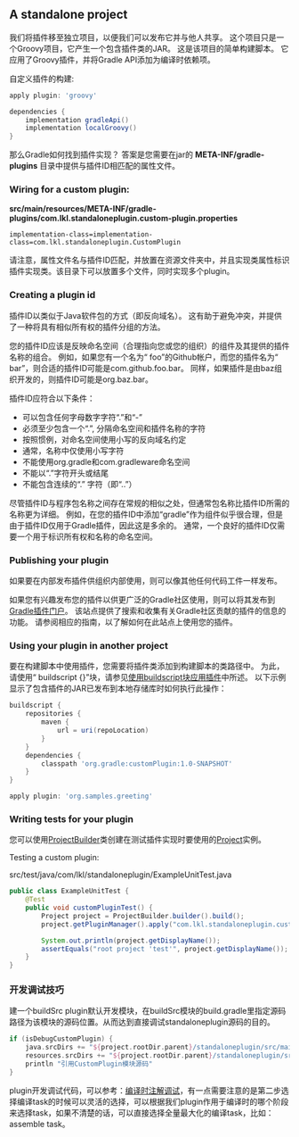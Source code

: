 ## A standalone project

我们将插件移至独立项目，以便我们可以发布它并与他人共享。 这个项目只是一个Groovy项目，它产生一个包含插件类的JAR。 这是该项目的简单构建脚本。 它应用了Groovy插件，并将Gradle API添加为编译时依赖项。

自定义插件的构建:
``` groovy
apply plugin: 'groovy'

dependencies {
    implementation gradleApi()
    implementation localGroovy()
}
```

那么Gradle如何找到插件实现？ 答案是您需要在jar的 **META-INF/gradle-plugins**
目录中提供与插件ID相匹配的属性文件。

### Wiring for a custom plugin:
**src/main/resources/META-INF/gradle-plugins/com.lkl.standaloneplugin.custom-plugin.properties**
```properties
implementation-class=implementation-class=com.lkl.standaloneplugin.CustomPlugin
```
请注意，属性文件名与插件ID匹配，并放置在资源文件夹中，并且实现类属性标识插件实现类。该目录下可以放置多个文件，同时实现多个plugin。

### Creating a plugin id
插件ID以类似于Java软件包的方式（即反向域名）。 这有助于避免冲突，并提供了一种将具有相似所有权的插件分组的方法。

您的插件ID应该是反映命名空间（合理指向您或您的组织）的组件及其提供的插件名称的组合。
例如，如果您有一个名为“ foo”的Github帐户，而您的插件名为“
bar”，则合适的插件ID可能是com.github.foo.bar。
同样，如果插件是由baz组织开发的，则插件ID可能是org.baz.bar。

插件ID应符合以下条件：

* 可以包含任何字母数字字符“.”和“-”
* 必须至少包含一个“.”, 分隔命名空间和插件名称的字符
* 按照惯例，对命名空间使用小写的反向域名约定
* 通常，名称中仅使用小写字符
* 不能使用org.gradle和com.gradleware命名空间
* 不能以“.”字符开头或结尾
* 不能包含连续的“.” 字符（即“..”）

尽管插件ID与程序包名称之间存在常规的相似之处，但通常包名称比插件ID所需的名称更为详细。
例如，在您的插件ID中添加“gradle”作为组件似乎很合理，但是由于插件ID仅用于Gradle插件，因此这是多余的。
通常，一个良好的插件ID仅需要一个用于标识所有权和名称的命名空间。

### Publishing your plugin

如果要在内部发布插件供组织内部使用，则可以像其他任何代码工件一样发布。

如果您有兴趣发布您的插件以供更广泛的Gradle社区使用，则可以将其发布到[Gradle插件门户](https://plugins.gradle.org/)。
该站点提供了搜索和收集有关Gradle社区贡献的插件的信息的功能。
请参阅相应的指南，以了解如何在此站点上使用您的插件。

### Using your plugin in another project

要在构建脚本中使用插件，您需要将插件类添加到构建脚本的类路径中。 为此，请使用“
buildscript
{}”块，请参见[使用buildscript块应用插件](https://docs.gradle.org/5.6.4/userguide/plugins.html#sec:applying_plugins_buildscript)中所述。
以下示例显示了包含插件的JAR已发布到本地存储库时如何执行此操作：

```groovy
buildscript {
    repositories {
        maven {
            url = uri(repoLocation)
        }
    }
    dependencies {
        classpath 'org.gradle:customPlugin:1.0-SNAPSHOT'
    }
}

apply plugin: 'org.samples.greeting'
```

### Writing tests for your plugin

您可以使用[ProjectBuilder](https://docs.gradle.org/5.6.4/javadoc/org/gradle/testfixtures/ProjectBuilder.html)类创建在测试插件实现时要使用的[Project](https://docs.gradle.org/5.6.4/dsl/org.gradle.api.Project.html)实例。

Testing a custom plugin:

src/test/java/com/lkl/standaloneplugin/ExampleUnitTest.java

```java
public class ExampleUnitTest {
    @Test
    public void customPluginTest() {
        Project project = ProjectBuilder.builder().build();
        project.getPluginManager().apply("com.lkl.standaloneplugin.custom-plugin");

        System.out.println(project.getDisplayName());
        assertEquals("root project 'test'", project.getDisplayName());
    }
}
```

### 开发调试技巧

建一个buildSrc plugin默认开发模块，在buildSrc模块的build.gradle里指定源码路径为该模块的源码位置。从而达到直接调试standaloneplugin源码的目的。
```groovy
if (isDebugCustomPlugin) {
    java.srcDirs += "${project.rootDir.parent}/standaloneplugin/src/main/java"
    resources.srcDirs += "${project.rootDir.parent}/standaloneplugin/src/main/resources"
    println "引用CustomPlugin模块源码"
}
```

plugin开发调试代码，可以参考：[编译时注解调试](https://github.com/lkl22/AndroidAnnotationDemo/blob/master/docs/CompileAnnotationDebug.md)，有一点需要注意的是第二步选择编译task的时候可以灵活的选择，可以根据我们plugin作用于编译时的哪个阶段来选择task，如果不清楚的话，可以直接选择全量最大化的编译task，比如：assemble task。